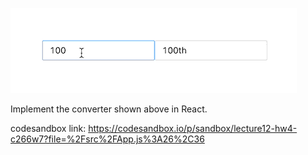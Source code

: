 ![demo](./hw4.gif)

Implement the converter shown above in React.

codesandbox link:
https://codesandbox.io/p/sandbox/lecture12-hw4-c266w7?file=%2Fsrc%2FApp.js%3A26%2C36
